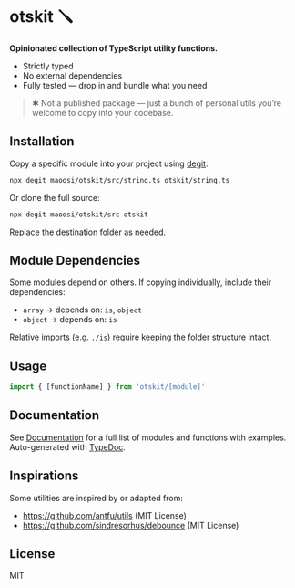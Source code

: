 # otskit 🪛

**Opinionated collection of TypeScript utility functions.**

- Strictly typed
- No external dependencies
- Fully tested — drop in and bundle what you need

> ✱ Not a published package — just a bunch of personal utils you’re welcome to copy into your codebase.

## Installation

Copy a specific module into your project using [degit](https://github.com/Rich-Harris/degit):

```bash
npx degit maoosi/otskit/src/string.ts otskit/string.ts
```

Or clone the full source:

```bash
npx degit maoosi/otskit/src otskit
```

Replace the destination folder as needed.

## Module Dependencies

Some modules depend on others. If copying individually, include their dependencies:

- `array` → depends on: `is`, `object`
- `object` → depends on: `is`

Relative imports (e.g. `./is`) require keeping the folder structure intact.

## Usage

```ts
import { [functionName] } from 'otskit/[module]'
```

## Documentation

See [Documentation](docs/README.md) for a full list of modules and functions with examples.
Auto-generated with [TypeDoc](https://typedoc.org).

## Inspirations

Some utilities are inspired by or adapted from:

- <https://github.com/antfu/utils> (MIT License)
- <https://github.com/sindresorhus/debounce> (MIT License)

## License

MIT
